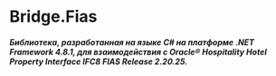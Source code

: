 # Bridge.Fias
#### _Библиотека, разработанная на языке C# на платформе .NET Framework 4.8.1, для взаимодействия с Oracle® Hospitality Hotel Property Interface IFC8 FIAS Release 2.20.25._

